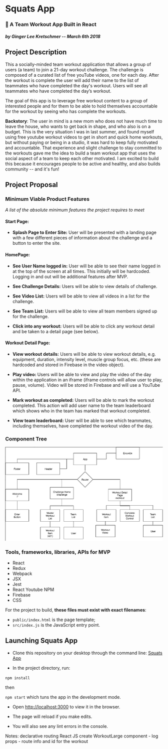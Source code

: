 # Squats App

### 💪 A Team Workout App Built in React

##### by Ginger Lee Kretschmer -- _March 6th 2018_


## Project Description
This a socially-minded team workout application that allows a group of users (a team) to join a 21-day workout challenge. The challenge is composed of a curated list of free youTube videos, one for each day. After the workout is complete the user will add their name to the list of teammates who have completed the day's workout. Users will see all teammates who have completed the day’s workout.

The goal of this app is to leverage free workout content to a group of interested people and for them to be able to hold themselves accountable for the workout by seeing who has complete the workouts.

**Backstory**: The user in mind is a new mom who does not have much time to leave the house, who wants to get back in shape, and who also is on a budget. This is the very situation I was in last summer, and found myself using free youtube workout videos to get in short and quick home workouts, but without paying or being in a studio, it was hard to keep fully motivated and accountable. That experience and slight challenge to stay committed to the workouts gave me the idea to build a team workout app that uses the social aspect of a team to keep each other motivated. I am excited to build this because it encourages people to be active and healthy, and also builds community -- and it's fun!

## Project Proposal

### Minimum Viable Product Features
_A list of the absolute minimum features the project requires to meet_

#### Start Page:
* **Splash Page to Enter Site:** User will be presented with a landing page with a few different pieces of information about the challenge and a button to enter the site.

#### HomePage:
* **See User Name logged in:** User will be able to see their name logged in at the top of the screen at all times. This initially will be hardcoded. Logging in and out will be additional features after MVP.

* **See Challenge Details:** Users will be able to view details of challenge.

* **See Video List:** Users will be able to view all videos in a list for the challenge.

* **See Team List:** Users will be able to view all team members signed up for the challenge.

* **Click into any workout:** Users will be able to click any workout detail and be taken to a detail page (see below).

#### Workout Detail Page:
* **View workout details:** Users will be able to view workout details, e.g. equipment, duration, intensity level, muscle group focus, etc. (these are hardcoded and stored in Firebase in the video object).

* **Play video:** Users will be able to view and play the video of the day within the application in an iframe (iframe controls will allow user to play, pause, volume). Video will be stored in Firebase and will use a YouTube API.

* **Mark workout as completed:** Users will be able to mark the workout completed. This action will add user name to the team leaderboard which shows who in the team has marked that workout completed.

* **View team leaderboard:** User will be able to see which teammates, including themselves, have completed the workout video of the day.

### Component Tree
![component tree](./src/assets/images/component-tree.png)

### Tools, frameworks, libraries, APIs for MVP
* React
* Redux
* Webpack
* JSX
* Jest
* React Youtube NPM
* Firebase
* CSS


For the project to build, **these files must exist with exact filenames**:

* `public/index.html` is the page template;
* `src/index.js` is the JavaScript entry point.

## Launching Squats App

* Clone this repository on your desktop through the command line: [Squats App](https://github.com/gingerlee/squats-app.git)

* In the project directory,  run:

 `npm install`

 then

 `npm start` which tuns the app in the development mode.<br>

* Open [http://localhost:3000](http://localhost:3000) to view it in the browser.

* The page will reload if you make edits.<br>
* You will also see any lint errors in the console.

Notes:
declarative routing React JS
create WorkoutLarge component - log props - route info and id for the workout
